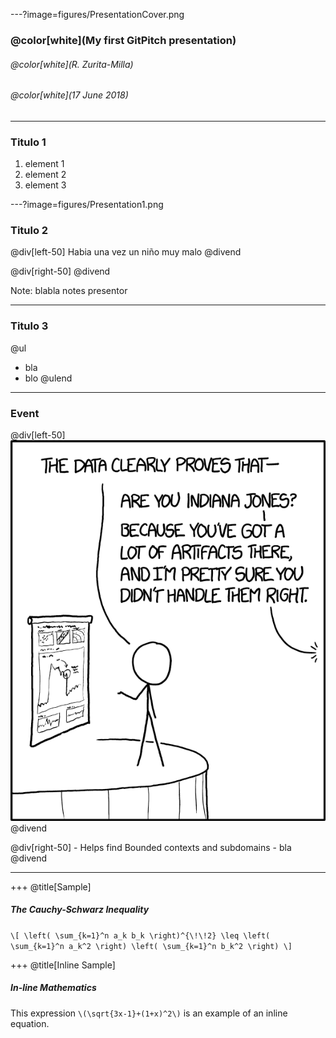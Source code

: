 ---?image=figures/PresentationCover.png

### @color[white](My first GitPitch presentation)
###### @color[white](R. Zurita-Milla)
###### @color[white](17 June 2018)

---
### Titulo 1
1. element 1
2. element 2
3. element 3

---?image=figures/Presentation1.png

### Titulo 2

@div[left-50]
Habia una vez un niño muy malo
@divend

@div[right-50]
@divend

Note: blabla notes presentor

---
### Titulo 3
@ul
- bla 
- blo
@ulend

---
### Event 
@div[left-50]
![](figures/artifacts_2x.png)
@divend

@div[right-50]
    - Helps find Bounded contexts and subdomains
    - bla 
@divend

---
+++
@title[Sample]

##### The Cauchy-Schwarz Inequality

`\[
\left( \sum_{k=1}^n a_k b_k \right)^{\!\!2} \leq
 \left( \sum_{k=1}^n a_k^2 \right) \left( \sum_{k=1}^n b_k^2 \right)
\]`

+++
@title[Inline Sample]

##### In-line Mathematics

This expression `\(\sqrt{3x-1}+(1+x)^2\)` is an example of an inline equation.










